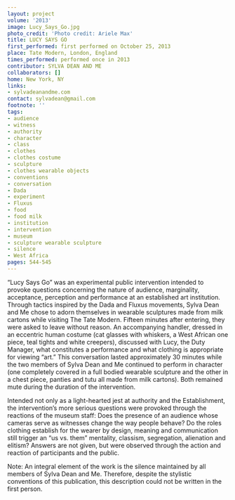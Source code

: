 ```yaml
---
layout: project
volume: '2013'
image: Lucy_Says_Go.jpg
photo_credit: 'Photo credit: Ariele Max'
title: LUCY SAYS GO
first_performed: first performed on October 25, 2013
place: Tate Modern, London, England
times_performed: performed once in 2013
contributor: SYLVA DEAN AND ME
collaborators: []
home: New York, NY
links:
- sylvadeanandme.com
contact: sylvadean@gmail.com
footnote: ''
tags:
- audience
- witness
- authority
- character
- class
- clothes
- clothes costume
- sculpture
- clothes wearable objects
- conventions
- conversation
- Dada
- experiment
- Fluxus
- food
- food milk
- institution
- intervention
- museum
- sculpture wearable sculpture
- silence
- West Africa
pages: 544-545
---
```


“Lucy Says Go” was an experimental public intervention intended to provoke questions concerning the nature of audience, marginality, acceptance, perception and performance at an established art institution. Through tactics inspired by the Dada and Fluxus movements, Sylva Dean and Me chose to adorn themselves in wearable sculptures made from milk cartons while visiting The Tate Modern. Fifteen minutes after entering, they were asked to leave without reason. An accompanying handler, dressed in an eccentric human costume (cat glasses with whiskers, a West African one piece, teal tights and white creepers), discussed with Lucy, the Duty Manager, what constitutes a performance and what clothing is appropriate for viewing “art.” This conversation lasted approximately 30 minutes while the two members of Sylva Dean and Me continued to perform in character (one completely covered in a full bodied wearable sculpture and the other in a chest piece, panties and tutu all made from milk cartons). Both remained mute during the duration of the intervention.

Intended not only as a light-hearted jest at authority and the Establishment, the intervention’s more serious questions were provoked through the reactions of the museum staff: Does the presence of an audience whose cameras serve as witnesses change the way people behave? Do the roles clothing establish for the wearer by design, meaning and communication still trigger an “us vs. them” mentality, classism, segregation, alienation and elitism? Answers are not given, but were observed through the action and reaction of participants and the public.

Note: An integral element of the work is the silence maintained by all members of Sylva Dean and Me. Therefore, despite the stylistic conventions of this publication, this description could not be written in the first person.
